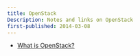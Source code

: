 ```yaml
---
title: OpenStack
Description: Notes and links on OpenStack
first-published: 2014-03-08
---
```


*   [What is OpenStack?](http://opensource.com/resources/what-is-openstack)
